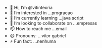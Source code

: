 - 👋 Hi, I’m @vitinteoria
- 👀 I’m interested in ...progracao
- 🌱 I’m currently learning ...java script
- 💞️ I’m looking to collaborate on ...empresas
- 📫 How to reach me ...email
- 😄 Pronouns: ...vitor gabriel
- ⚡ Fun fact: ...nenhuma

<!---
vitinteoria/vitinteoria is a ✨ special ✨ repository because its `README.md` (this file) appears on your GitHub profile.
You can click the Preview link to take a look at your changes.
--->







